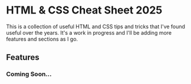 # HTML & CSS Cheat Sheet 2025

This is a collection of useful HTML and CSS tips and tricks that I've found useful over the years. It's a work in progress and I'll be adding more features and sections as I go.

## Features

### Coming Soon...
